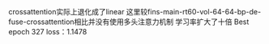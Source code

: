 crossattention实际上退化成了linear
这里较fins-main-rt60-vol-64-64-bp-de-fuse-crossattention相比并没有使用多头注意力机制
学习率扩大了十倍
Best epoch 327 loss：1.1478
